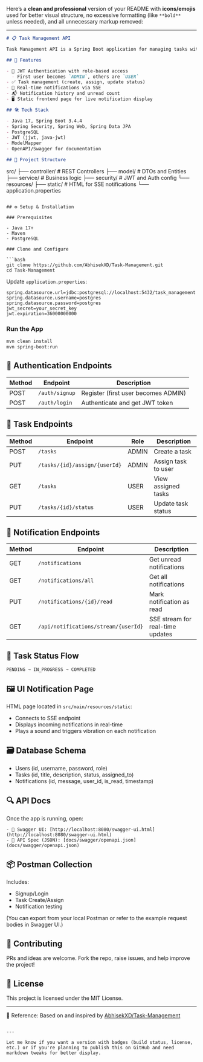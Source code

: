 Here’s a **clean and professional** version of your README with **icons/emojis** used for better visual structure, no excessive formatting (like `**bold**` unless needed), and all unnecessary markup removed:

---

```markdown
# 📋 Task Management API

Task Management API is a Spring Boot application for managing tasks with role-based access, JWT authentication, and real-time notifications using Server-Sent Events (SSE). Inspired by [AbhisekXD's Task-Management](https://github.com/AbhisekXD/Task-Management), it follows a clean and modular backend structure with PostgreSQL integration.

## 🚀 Features

- 🔐 JWT Authentication with role-based access
  - First user becomes `ADMIN`, others are `USER`
- ✅ Task management (create, assign, update status)
- 📡 Real-time notifications via SSE
- 📬 Notification history and unread count
- 🖥️ Static frontend page for live notification display

## 🛠️ Tech Stack

- Java 17, Spring Boot 3.4.4
- Spring Security, Spring Web, Spring Data JPA
- PostgreSQL
- JWT (jjwt, java-jwt)
- ModelMapper
- OpenAPI/Swagger for documentation

## 📁 Project Structure

```
src/
├── controller/         # REST Controllers
├── model/              # DTOs and Entities
├── service/            # Business logic
├── security/           # JWT and Auth config
└── resources/
    ├── static/         # HTML for SSE notifications
    └── application.properties
```

## ⚙️ Setup & Installation

### Prerequisites

- Java 17+
- Maven
- PostgreSQL

### Clone and Configure

```bash
git clone https://github.com/AbhisekXD/Task-Management.git
cd Task-Management
```

Update `application.properties`:

```properties
spring.datasource.url=jdbc:postgresql://localhost:5432/task_management
spring.datasource.username=postgres
spring.datasource.password=postgres
jwt_secret=your_secret_key
jwt.expiration=36000000000
```

### Run the App

```bash
mvn clean install
mvn spring-boot:run
```

## 🔑 Authentication Endpoints

| Method | Endpoint       | Description                          |
|--------|----------------|--------------------------------------|
| POST   | `/auth/signup` | Register (first user becomes ADMIN)  |
| POST   | `/auth/login`  | Authenticate and get JWT token       |

## 📌 Task Endpoints

| Method | Endpoint                           | Role   | Description                      |
|--------|------------------------------------|--------|----------------------------------|
| POST   | `/tasks`                           | ADMIN  | Create a task                    |
| PUT    | `/tasks/{id}/assign/{userId}`      | ADMIN  | Assign task to user              |
| GET    | `/tasks`                           | USER   | View assigned tasks              |
| PUT    | `/tasks/{id}/status`               | USER   | Update task status               |

## 🔔 Notification Endpoints

| Method | Endpoint                                | Description                         |
|--------|-----------------------------------------|-------------------------------------|
| GET    | `/notifications`                        | Get unread notifications            |
| GET    | `/notifications/all`                    | Get all notifications               |
| PUT    | `/notifications/{id}/read`              | Mark notification as read           |
| GET    | `/api/notifications/stream/{userId}`    | SSE stream for real-time updates    |

## 🧠 Task Status Flow

```
PENDING → IN_PROGRESS → COMPLETED
```

## 🖼️ UI Notification Page

HTML page located in `src/main/resources/static`:
- Connects to SSE endpoint
- Displays incoming notifications in real-time
- Plays a sound and triggers vibration on each notification

## 🗃️ Database Schema

- Users (id, username, password, role)
- Tasks (id, title, description, status, assigned_to)
- Notifications (id, message, user_id, is_read, timestamp)

## 🔍 API Docs

Once the app is running, open:
```
- 🧭 Swagger UI: [http://localhost:8080/swagger-ui.html](http://localhost:8080/swagger-ui.html)
- 📄 API Spec (JSON): [docs/swagger/openapi.json](docs/swagger/openapi.json)

```

## 📦 Postman Collection

Includes:
- Signup/Login
- Task Create/Assign
- Notification testing

(You can export from your local Postman or refer to the example request bodies in Swagger UI.)

## 🤝 Contributing

PRs and ideas are welcome. Fork the repo, raise issues, and help improve the project!

## 📄 License

This project is licensed under the MIT License.

---

🔗 Reference: Based on and inspired by [AbhisekXD/Task-Management](https://github.com/AbhisekXD/Task-Management)
```

---

Let me know if you want a version with badges (build status, license, etc.) or if you're planning to publish this on GitHub and need markdown tweaks for better display.
